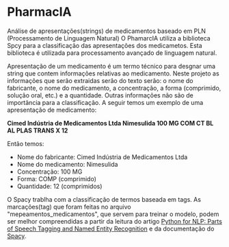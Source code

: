 # PharmacIA

Análise de apresentações(strings) de medicamentos baseado em PLN (Processamento de Linguagem Natural)
O PhamarcIA utiliza a biblioteca Spcy para a classificação das apresentações dos medicametos. Esta biblioteca é utilizada para processamento avançado de linguagem natural.

Apresentação de um medicamento é um termo técnico para desgnar uma string que contem informações relativas ao medicamento. Neste projeto as informações que serão extraidas serão do texto serão: o nome do fabricante, o nome do medicamento, a concentração, a forma (comprimido, solução oral, etc.) e a quantidade. Outras informações não são de importãncia para a classificação.
A seguir temos um exemplo de uma apresentação de medicamento:

**Cimed Indústria de Medicamentos Ltda Nimesulida 100 MG COM CT BL AL PLAS TRANS X 12**

Então temos:

- Nome do fabricante: Cimed Indústria de Medicamentos Ltda
- Nome do medicamento: Nimesulida
- Concentração: 100 MG
- Forma: COMP (comprimido)
- Quantidade: 12 (comprimidos)

O Spacy trablha com a classificação de termos baseada em tags. As marcações(tag) que foram feitas no arquivo "mepeamentos_medicamentos", que servem para treinar o modelo, podem ser melhor compreendidas a partir da leitura do artigo [Python for NLP: Parts of Speech Tagging and Named Entity Recognition](https://stackabuse.com/python-for-nlp-parts-of-speech-tagging-and-named-entity-recognition/) e da documentação do [Spacy](https://spacy.io/usage/linguistic-features).
